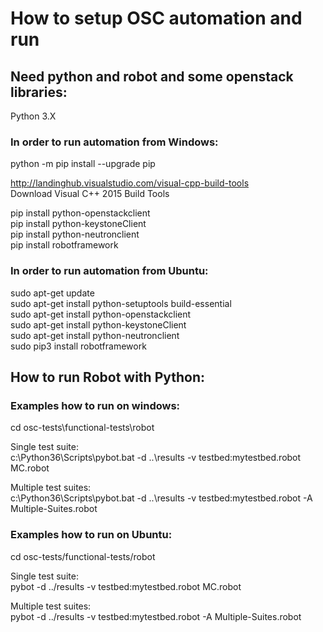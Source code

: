 # How to setup OSC automation and run

## Need python and robot and some openstack libraries:

Python 3.X  

### In order to run automation from Windows:

python -m pip install --upgrade pip

http://landinghub.visualstudio.com/visual-cpp-build-tools  
Download Visual C++ 2015 Build Tools  

pip install python-openstackclient  
pip install python-keystoneClient  
pip install python-neutronclient  
pip install robotframework  


### In order to run automation from Ubuntu:

sudo apt-get update  
sudo apt-get install python-setuptools build-essential  
sudo apt-get install python-openstackclient  
sudo apt-get install python-keystoneClient  
sudo apt-get install python-neutronclient  
sudo pip3 install robotframework  

## How to run Robot with Python:

### Examples how to run on windows:

cd  osc-tests\functional-tests\robot  

Single test suite:   
c:\Python36\Scripts\pybot.bat -d ..\results -v testbed:mytestbed.robot MC.robot

Multiple test suites:   
c:\Python36\Scripts\pybot.bat -d ..\results -v testbed:mytestbed.robot -A Multiple-Suites.robot

### Examples how to run on Ubuntu:
cd  osc-tests/functional-tests/robot

Single test suite:  
pybot -d ../results -v testbed:mytestbed.robot MC.robot

Multiple test suites:   
pybot -d ../results -v testbed:mytestbed.robot -A Multiple-Suites.robot

